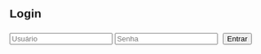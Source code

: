 <!DOCTYPE html>
<html lang="pt-BR">
<head>
    <meta charset="UTF-8">
    <meta name="viewport" content="width=device-width, initial-scale=1.0">
    <title>Gerenciador de Notas de Boletim</title>
    <style>
        body {
            font-family: Arial, sans-serif;
            margin: 20px;
        }
        table {
            width: 100%;
            border-collapse: collapse;
            margin-top: 20px;
        }
        th, td {
            border: 1px solid #ddd;
            padding: 8px;
            text-align: center;
        }
        th {
            background-color: #f2f2f2;
        }
        .button {
            margin: 5px;
        }
        .hidden {
            display: none;
        }
        @media print {
            body {
                margin: 0;
            }
            table {
                page-break-inside: auto;
            }
            tr {
                page-break-inside: avoid; 
                page-break-after: auto; 
            }
        }
    </style>
</head>
<body>

<div id="loginContainer">
    <h2>Login</h2>
    <input type="text" id="username" placeholder="Usuário">
    <input type="password" id="password" placeholder="Senha">
    <button class="button" onclick="login()">Entrar</button>
    <p id="loginError" style="color: red;"></p>
</div>

<div id="appContainer" class="hidden">
    <h1>Gerenciador de Notas de Boletim</h1>
    
    <button class="button" onclick="logout()">Deslogar</button>

    <h2>Adicionar Aluno</h2>
    <input type="text" id="studentName" placeholder="Nome do Aluno">
    <select id="course">
        <option value="">Selecione o Curso</option>
        <option value="Médio Técnico DS">Médio Técnico DS</option>
        <option value="Formação Profissional">Formação Profissional</option>
        <option value="Médio Técnico D JOGOS">Médio Técnico D JOGOS</option>
        <option value="Médio Tecnico Informática">Médio Tecnico Informática</option>
    </select>
    <select id="class">
        <option value="">Selecione a Turma</option>
        <option value="1A">1A</option>
        <option value="1B">1B</option>
        <option value="1C">1C</option>
        <option value="1D">1D</option>
        <option value="2A">2A</option>
        <option value="2B">2B</option>
        <option value="3A">3A</option>
    </select>
    <button class="button" onclick="addStudent()">Adicionar Aluno</button>

    <h3>Adicionar Disciplina ao Aluno</h3>
    <select id="studentSelect"></select>

    <select id="disciplineSelect">
        <option value="">Selecione a Disciplina</option>
        <option value="Redação">Redação</option>
        <option value="Gramática">Gramática</option>
        <option value="Educação Física">Educação Física</option>
        <option value="Literatura">Literatura</option>
        <option value="Geografia">Geografia</option>
        <option value="Inglês">Inglês</option>
        <option value="História">História</option>
        <option value="Projeto de Vida">Projeto de Vida</option>
        <option value="Artes">Artes</option>
        <option value="Matemática">Matemática</option>
        <option value="Filosofia">Filosofia</option>
        <option value="Física">Física</option>
        <option value="Química">Química</option>
        <option value="Biologia">Biologia</option>
        <option value="Formação Profissional">Formação Profissional</option>
        <option value="Inovaê">Inovaê</option>
    </select>

    <select id="unit">
        <option value="">Selecione a Unidade</option>
        <option value="1">1° Unidade</option>
        <option value="2">2° Unidade</option>
        <option value="3">3° Unidade</option>
        <option value="4">4° Unidade</option>
    </select>
    <select id="evaluation1">
        <option value="">Avaliação 1</option>
        <option value="A">A</option>
        <option value="PA">PA</option>
        <option value="ND">ND</option>
    </select>
    <select id="evaluation2">
        <option value="">Avaliação 2</option>
        <option value="A">A</option>
        <option value="PA">PA</option>
        <option value="ND">ND</option>
    </select>
    <select id="finalGrade">
        <option value="">Menção Final</option>
        <option value="D">Desenvolveu (D)</option>
        <option value="ND">Não Desenvolveu (ND)</option>
    </select>
    <button class="button" onclick="addDiscipline()">Adicionar Disciplina</button>

    <h2>Consultar Alunos</h2>
    <input type="text" id="searchName" placeholder="Pesquisar Aluno">
    <button class="button" onclick="searchStudent()">Pesquisar</button>

    <h3>Imprimir Boletim</h3>
    <div>
        <label>Selecione as Unidades:</label>
        <div>
            <label><input type="checkbox" class="unitCheckbox" value="1"> Unidade 1</label>
            <label><input type="checkbox" class="unitCheckbox" value="2"> Unidade 2</label>
            <label><input type="checkbox" class="unitCheckbox" value="3"> Unidade 3</label>
            <label><input type="checkbox" class="unitCheckbox" value="4"> Unidade 4</label>
        </div>
    </div>
    <div>
        <label><input type="radio" name="reportType" value="full" checked> Incluir Avaliações</label>
        <label><input type="radio" name="reportType" value="summary"> Somente Menção e Situação</label>
    </div>
    <button class="button" onclick="printAllReports()">Imprimir Todos os Boletins</button>

    <table id="studentTable">
        <thead>
            <tr>
                <th>Nome</th>
                <th>Curso</th>
                <th>Turma</th>
                <th>Disciplina</th>
                <th>Unidade</th>
                <th>Avaliação 1</th>
                <th>Avaliação 2</th>
                <th>Menção Final</th>
                <th>Situação</th>
                <th>Ações</th>
            </tr>
        </thead>
        <tbody>
            <!-- Alunos e disciplinas serão adicionados aqui -->
        </tbody>
    </table>
</div>

<script>
    const students = [];
    let userRole = '';

    function login() {
        const username = document.getElementById('username').value;
        const password = document.getElementById('password').value;

        if (username === 'professor' && password === 'professor') {
            userRole = 'professor';
            document.getElementById('loginContainer').classList.add('hidden');
            document.getElementById('appContainer').classList.remove('hidden');
            alert('Bem-vindo, Professor!');
            hideAdminFeatures();
        } else if (username === 'administrador' && password === 'admsenac2024') {
            userRole = 'admin';
            document.getElementById('loginContainer').classList.add('hidden');
            document.getElementById('appContainer').classList.remove('hidden');
            alert('Bem-vindo, Administrador!');
        } else {
            document.getElementById('loginError').textContent = 'Usuário ou senha incorretos.';
        }
    }

    function hideAdminFeatures() {
        document.getElementById('studentName').disabled = true;
        document.getElementById('course').disabled = true;
        document.getElementById('class').disabled = true;
        document.getElementById('studentSelect').disabled = true;
        document.getElementById('disciplineSelect').disabled = true;
        document.getElementById('unit').disabled = true;
        document.getElementById('evaluation1').disabled = true;
        document.getElementById('evaluation2').disabled = true;
        document.getElementById('finalGrade').disabled = true;
    }

    function logout() {
        userRole = '';
        document.getElementById('loginContainer').classList.remove('hidden');
        document.getElementById('appContainer').classList.add('hidden');
        alert('Você deslogou com sucesso.');
    }

    function addStudent() {
        if (userRole !== 'admin') {
            alert('Acesso negado. Apenas administradores podem adicionar alunos.');
            return;
        }

        const name = document.getElementById('studentName').value;
        const course = document.getElementById('course').value;
        const classValue = document.getElementById('class').value;

        if (name && course && classValue) {
            const student = {
                name,
                course,
                classValue,
                disciplines: []
            };

            students.push(student);
            updateStudentSelect();
            updateStudentTable();
            alert(`Aluno ${name} adicionado com sucesso!`);
            clearInputs();
        } else {
            alert('Por favor, preencha todos os campos.');
        }
    }

    function updateStudentSelect() {
        const select = document.getElementById('studentSelect');
        select.innerHTML = '';
        students.forEach((student, index) => {
            const option = document.createElement('option');
            option.value = index;
            option.textContent = student.name;
            select.appendChild(option);
        });
    }

    function addDiscipline() {
        const studentIndex = document.getElementById('studentSelect').value;
        const disciplineName = document.getElementById('disciplineSelect').value;
        const unit = document.getElementById('unit').value;
        const evaluation1 = document.getElementById('evaluation1').value;
        const evaluation2 = document.getElementById('evaluation2').value;
        const finalGrade = document.getElementById('finalGrade').value;

        if (studentIndex !== '' && disciplineName && unit && finalGrade) {
            const student = students[studentIndex];
            const discipline = {
                discipline: disciplineName,
                unit,
                evaluation1,
                evaluation2,
                finalGrade,
                situation: finalGrade === 'D' ? 'Aprovado' : 'Reprovado'
            };

            student.disciplines.push(discipline);
            updateStudentTable();
            alert(`Disciplina ${disciplineName} adicionada ao aluno ${student.name}.`);
            clearDisciplineInputs();
        } else {
            alert('Por favor, preencha todos os campos.');
        }
    }

    function updateStudentTable() {
        const tbody = document.getElementById('studentTable').querySelector('tbody');
        tbody.innerHTML = '';
        students.forEach(student => {
            student.disciplines.forEach(discipline => {
                const row = document.createElement('tr');
                row.innerHTML = `
                    <td>${student.name}</td>
                    <td>${student.course}</td>
                    <td>${student.classValue}</td>
                    <td>${discipline.discipline}</td>
                    <td>${discipline.unit}</td>
                    <td>${discipline.evaluation1}</td>
                    <td>${discipline.evaluation2}</td>
                    <td>${discipline.finalGrade}</td>
                    <td>${discipline.situation}</td>
                    <td><button class="button" onclick="removeDiscipline('${student.name}', '${discipline.discipline}')">Remover</button></td>
                `;
                tbody.appendChild(row);
            });
        });
    }

    function clearInputs() {
        document.getElementById('studentName').value = '';
        document.getElementById('course').value = '';
        document.getElementById('class').value = '';
    }

    function clearDisciplineInputs() {
        document.getElementById('disciplineSelect').value = '';
        document.getElementById('unit').value = '';
        document.getElementById('evaluation1').value = '';
        document.getElementById('evaluation2').value = '';
        document.getElementById('finalGrade').value = '';
    }

    function searchStudent() {
        const searchName = document.getElementById('searchName').value.toLowerCase();
        const filteredStudents = students.filter(student => student.name.toLowerCase().includes(searchName));
        
        const tbody = document.getElementById('studentTable').querySelector('tbody');
        tbody.innerHTML = '';
        filteredStudents.forEach(student => {
            student.disciplines.forEach(discipline => {
                const row = document.createElement('tr');
                row.innerHTML = `
                    <td>${student.name}</td>
                    <td>${student.course}</td>
                    <td>${student.classValue}</td>
                    <td>${discipline.discipline}</td>
                    <td>${discipline.unit}</td>
                    <td>${discipline.evaluation1}</td>
                    <td>${discipline.evaluation2}</td>
                    <td>${discipline.finalGrade}</td>
                    <td>${discipline.situation}</td>
                    <td><button class="button" onclick="removeDiscipline('${student.name}', '${discipline.discipline}')">Remover</button></td>
                `;
                tbody.appendChild(row);
            });
        });
    }

    function removeDiscipline(studentName, disciplineName) {
        const student = students.find(s => s.name === studentName);
        student.disciplines = student.disciplines.filter(d => d.discipline !== disciplineName);
        updateStudentTable();
        alert(`Disciplina ${disciplineName} removida do aluno ${studentName}.`);
    }

    function printAllReports() {
        const selectedUnits = Array.from(document.querySelectorAll('.unitCheckbox:checked')).map(checkbox => checkbox.value);
        const reportType = document.querySelector('input[name="reportType"]:checked').value;

        let reportContent = '<html><head><title>Relatório de Notas</title></head><body>';
        reportContent += '<h1>SENAC PAULISTA-PE</h1>';
        reportContent += '<h2>Relatório de Notas</h2>';
        reportContent += '<button class="button" onclick="window.print()">Imprimir</button>'; // Botão de imprimir

        students.forEach(student => {
            reportContent += `<h3>Boletim de ${student.name}</h3>`;
            reportContent += `<p>Curso: ${student.course}</p>`;
            reportContent += `<p>Turma: ${student.classValue}</p>`;

            selectedUnits.forEach(unit => {
                reportContent += `<h4>Unidade ${unit}</h4>`;
                reportContent += '<table>';
                reportContent += `
                    <thead>
                        <tr>
                            <th>Disciplina</th>
                            ${reportType === 'full' ? '<th>Avaliação 1</th><th>Avaliação 2</th>' : ''}
                            <th>Menção Final</th>
                            <th>Situação</th>
                        </tr>
                    </thead>
                    <tbody>`;

                student.disciplines.forEach(discipline => {
                    if (discipline.unit === unit) {
                        reportContent += `
                            <tr>
                                <td>${discipline.discipline}</td>
                                ${reportType === 'full' ? `<td>${discipline.evaluation1}</td><td>${discipline.evaluation2}</td>` : ''}
                                <td>${discipline.finalGrade}</td>
                                <td>${discipline.situation}</td>
                            </tr>`;
                    }
                });

                reportContent += '</tbody></table><hr>';
            });
        });

        reportContent += '</body></html>';
        
        const reportWindow = window.open('', 'Relatório', 'width=800,height=600');
        reportWindow.document.write(reportContent);
        reportWindow.document.close();

        reportWindow.onload = function() {
            reportWindow.print();
        };
    }
</script>

</body>
</html>
